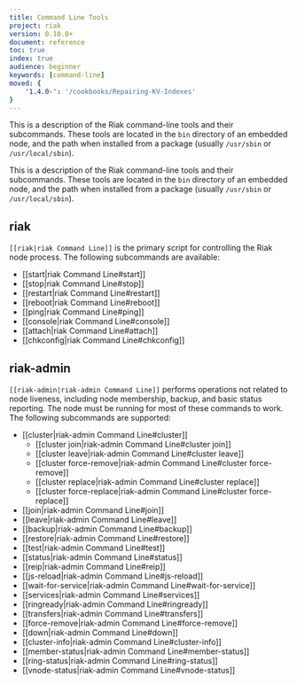 ```yaml
---
title: Command Line Tools
project: riak
version: 0.10.0+
document: reference
toc: true
index: true
audience: beginner
keywords: [command-line]
moved: {
    '1.4.0-': '/cookbooks/Repairing-KV-Indexes'
}
---
```


This is a description of the Riak command-line tools and their subcommands.
These tools are located in the `bin` directory of an embedded node, and the
path when installed from a package (usually `/usr/sbin` or `/usr/local/sbin`).

This is a description of the Riak command-line tools and their subcommands.
These tools are located in the `bin` directory of an embedded node, and the
path when installed from a package (usually `/usr/sbin` or `/usr/local/sbin`).

## riak

`[[riak|riak Command Line]]` is the primary script for controlling the
Riak node process. The following subcommands are available:

* [[start|riak Command Line#start]]
* [[stop|riak Command Line#stop]]
* [[restart|riak Command Line#restart]]
* [[reboot|riak Command Line#reboot]]
* [[ping|riak Command Line#ping]]
* [[console|riak Command Line#console]]
* [[attach|riak Command Line#attach]]
* [[chkconfig|riak Command Line#chkconfig]]

## riak-admin

`[[riak-admin|riak-admin Command Line]]` performs operations not related
to node liveness, including node membership, backup, and basic status reporting. The node must be running for most of these commands to work.
The following subcommands are supported:

* [[cluster|riak-admin Command Line#cluster]]
  * [[cluster join|riak-admin Command Line#cluster join]]
  * [[cluster leave|riak-admin Command Line#cluster leave]]
  * [[cluster force-remove|riak-admin Command Line#cluster force-remove]]
  * [[cluster replace|riak-admin Command Line#cluster replace]]
  * [[cluster force-replace|riak-admin Command Line#cluster force-replace]]
* [[join|riak-admin Command Line#join]]
* [[leave|riak-admin Command Line#leave]]
* [[backup|riak-admin Command Line#backup]]
* [[restore|riak-admin Command Line#restore]]
* [[test|riak-admin Command Line#test]]
* [[status|riak-admin Command Line#status]]
* [[reip|riak-admin Command Line#reip]]
* [[js-reload|riak-admin Command Line#js-reload]]
* [[wait-for-service|riak-admin Command Line#wait-for-service]]
* [[services|riak-admin Command Line#services]]
* [[ringready|riak-admin Command Line#ringready]]
* [[transfers|riak-admin Command Line#transfers]]
* [[force-remove|riak-admin Command Line#force-remove]]
* [[down|riak-admin Command Line#down]]
* [[cluster-info|riak-admin Command Line#cluster-info]]
* [[member-status|riak-admin Command Line#member-status]]
* [[ring-status|riak-admin Command Line#ring-status]]
* [[vnode-status|riak-admin Command Line#vnode-status]]
